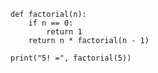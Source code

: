 ```execute python
def factorial(n):
    if n == 0:
        return 1
    return n * factorial(n - 1)

print("5! =", factorial(5))
```




